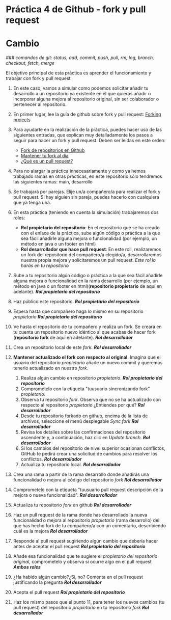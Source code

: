 # Práctica 4 de Github - fork y pull request

# Cambio
*### comandos de git: status, add, commit, push, pull, rm, log, branch, checkout, fetch, merge*

El objetivo principal de esta práctica es aprender el funcionamiento y trabajar con fork y pull request

1. En este caso, vamos a simular como podemos solicitar añadir tu desarrollo a un repositorio ya existente en el que quieras añadir o incorporar alguna mejora al repositorio original, sin ser colaborador o pertenecer al repositorio.
   
2. En primer lugar, lee la guía de github sobre fork y pull request: [Forking projects](https://guides.github.com/activities/forking/)
   
3. Para ayudarte en la realización de la práctica, puedes hacer uso de las siguientes entradas, que explican muy detalladamente los pasos a seguir para hacer un fork y pull request. Deben ser leídas en este orden:
    - [Fork de repositorios en Github](http://aprendegit.com/fork-de-repositorios-para-que-sirve/)
    - [Mantener tu fork al día](http://aprendegit.com/mantener-tu-fork-al-dia/)
    - [¿Qué es un pull request?](http://aprendegit.com/que-es-un-pull-request/)
     
   
4. Para no alargar la práctica innecesariamente y como ya hemos trabajado ramas en otras prácticas, en este repositorio sólo tendremos las siguientes ramas: main, desarrollo
   
5. Se trabajará por parejas. Elije un/a compañero/a para realizar el fork y pull request. Si hay alguien sin pareja, puedes hacerlo con cualquiera que ya tenga una.
   
6. En esta práctica (teniendo en cuenta la simulación) trabajaremos dos roles:
   - **Rol propietario del repositorio**: En el repositorio que se ha creado con el enlace de la práctica, sube algún código o práctica a la que sea fácil añadirle alguna mejora o funcionalidad (por ejemplo, un método en java o un footer en html)
   - **Rol desarrollador que hace pull request**: En este roll, realizaremos un fork del repositorio del compañero/a elegido/a, desarrollaremos nuestra propia mejora y solicitaremos un pull request. *Este rol lo harás en tu repositorio*

7. Sube a tu repositorio algún código o práctica a la que sea fácil añadirle alguna mejora o funcionalidad en la rama desarrollo (por ejemplo, un método en java o un footer en html)(**repositorio propietario** de aquí en adelante).  ***Rol propietario del repositorio***

8. Haz público este repositorio. ***Rol propietario del repositorio***
   
9. Espera hasta que compañero haga lo mismo en su repositorio *propietario* ***Rol propietario del repositorio***
   
10. Ve hasta el repositorio de tu compañero y realiza un fork. Se creará en tu cuenta un repositorio nuevo idéntico al que acabas de hacer fork (**repositorio fork** de aquí en adelante). ***Rol desarrollador***
    
11. Crea un repositorio local de este *fork*. ***Rol desarrollador*** 

12. **Mantener actualizado el fork con respecto al original**. Imagina que el usuario del repositorio *propietario* añade un nuevo commit y queremos tenerlo actualizado en nuestro *fork*.
    
    1. Realiza algún cambio en repositorio *propietario*. ***Rol propietario del repositorio***
    2. Comprometelo con la etiqueta "tuusuario sincronizando fork" *propietario*.
    3. Observa tu repositorio *fork*. Observa que no se ha actualizado con respecto al repositorio *propietario* ¿Entiendes por qué? ***Rol desarrollador***
    4. Desde tu repositorio forkado en github, encima de la lista de archivos, seleccione el menú desplegable _Sync fork_ ***Rol desarrollador***
    5. Revisa los detalles sobre las confirmaciones del repositorio ascendente y, a continuación, haz clic en _Update branch_. ***Rol desarrollador***
    6. Si los cambios del repositorio de nivel superior ocasionan conflictos, GitHub te pedirá crear una solicitud de cambios para resolver los conflictos. ***Rol desarrollador***
    7. Actualiza tu repositorio local. ***Rol desarrollador***

13. Crea una rama a partir de la rama desarrollo donde añadirás una funcionalidad o mejora al código del repositorio *fork* ***Rol desarrollador***
    
14. Comprometelo con la etiqueta "tuusuario pull request descripción de la mejora o nueva funcionalidad". ***Rol desarrollador***

15. Actualiza tu repositorio *fork* en github ***Rol desarrollador***
16. Haz un pull request de la rama donde has desarrollado la nueva funcionalidad o mejora al repositorio *propietario* (rama desarrollo) del que has hecho fork de tu compañero/a con un comentario, describiendo cuál es la mejora ***Rol desarrollador***
    
17. Responde al pull request sugiriendo algún cambio que debería hacer antes de aceptar el pull request ***Rol propietario del repositorio***
    
18. Añade esa funcionalidad que te sugiere el *propietario del repositorio original*, comprometelo y observa si ocurre algo en el pull request ***Ambos roles***
    
19. ¿Ha habido algún cambio?¿Si, no? Comenta en el pull request justificando la pregunta ***Rol desarrollador***
    
20. Acepta el pull request ***Rol propietario del repositorio***
    
21. Haz los mismo pasos que el punto 11, para tener los nuevos cambios (tu pull request) del repositorio *propietario* en tu repositorio *fork* ***Rol desarrollador***
